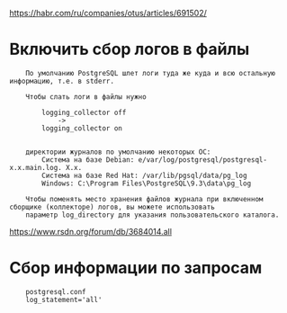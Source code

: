 https://habr.com/ru/companies/otus/articles/691502/

# Включить сбор логов в файлы
```
    По умолчанию PostgreSQL шлет логи туда же куда и всю остальную информацию, т.е. в stderr.
    
    Чтобы слать логи в файлы нужно
    
        logging_collector off
            ->
        logging_collector on    
        
        
    директории журналов по умолчанию некоторых ОС:    
        Система на базе Debian: e/var/log/postgresql/postgresql-x.x.main.log. X.x.
        Система на базе Red Hat: /var/lib/pgsql/data/pg_log
        Windows: C:\Program Files\PostgreSQL\9.3\data\pg_log
        
    Чтобы поменять место хранения файлов журнала при включенном сборщике (коллекторе) логов, вы можете использовать 
    параметр log_directory для указания пользовательского каталога.
```

https://www.rsdn.org/forum/db/3684014.all

# Сбор информации по запросам
```
    postgresql.conf
    log_statement='all' 
```
